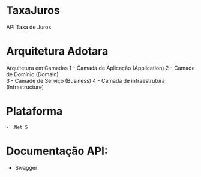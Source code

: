 # TaxaJuros
API Taxa de Juros

# Arquitetura Adotara 
   Arquitetura em Camadas 
        1 - Camada de Aplicação  (Application) 
        2 - Camade de Domínio (Domain)    
        3 - Camade de Serviço (Business)
        4  - Camada de infraestrutura (Infrastructure)

# Plataforma 
    - .Net 5
# Documentação API:
  - Swagger




